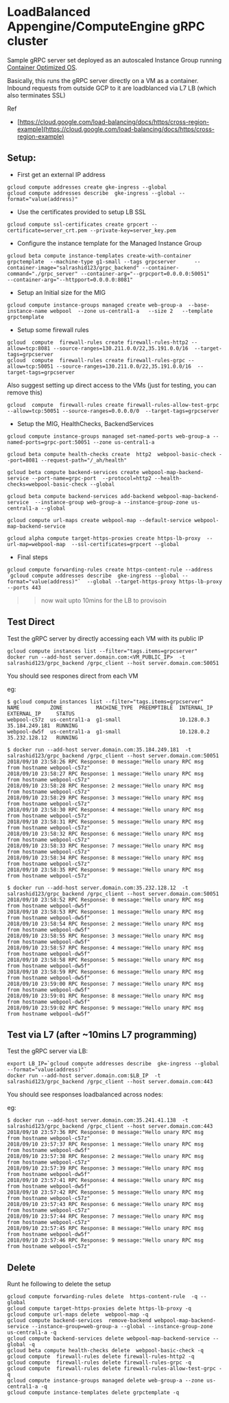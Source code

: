 
# LoadBalanced Appengine/ComputeEngine gRPC cluster


Sample gRPC server set deployed as an autoscaled Instance Group running [Container Optimized OS](https://cloud.google.com/container-optimized-os/docs/how-to/run-container-instance).

Basically, this runs the gRPC server directly on a VM as a container.  Inbound requests from outside GCP to it are loadblanced via L7 LB (which also terminates SSL)

Ref

- [https://cloud.google.com/load-balancing/docs/https/cross-region-example](https://cloud.google.com/load-balancing/docs/https/cross-region-example)


## Setup:

- First get an external IP address

```
gcloud compute addresses create gke-ingress --global
gcloud compute addresses describe  gke-ingress --global --format="value(address)"
```

- Use the certificates provided to setup LB SSL

```
gcloud compute ssl-certificates create grpcert --certificate=server_crt.pem --private-key=server_key.pem
```

- Configure the instance template for the Managed Instance Group

```
gcloud beta compute instance-templates create-with-container grpctemplate  --machine-type g1-small --tags grpcserver      --container-image="salrashid123/grpc_backend" --container-command="./grpc_server" --container-arg="--grpcport=0.0.0.0:50051"      --container-arg="--httpport=0.0.0.0:8081"
```

- Setup an Initial size for the MIG

```
gcloud compute instance-groups managed create web-group-a  --base-instance-name webpool  --zone us-central1-a   --size 2   --template grpctemplate
```

- Setup some firewall rules

```
gcloud  compute  firewall-rules create firewall-rules-http2 --allow=tcp:8081 --source-ranges=130.211.0.0/22,35.191.0.0/16  --target-tags=grpcserver
gcloud  compute  firewall-rules create firewall-rules-grpc --allow=tcp:50051 --source-ranges=130.211.0.0/22,35.191.0.0/16  --target-tags=grpcserver
```

Also suggest setting up direct access to the VMs (just for testing, you can remove this)

```
gcloud  compute  firewall-rules create firewall-rules-allow-test-grpc --allow=tcp:50051 --source-ranges=0.0.0.0/0  --target-tags=grpcserver
```


- Setup the MIG, HealthChecks, BackendServices

```
gcloud compute instance-groups managed set-named-ports web-group-a --named-ports=grpc-port:50051 --zone us-central1-a

gcloud beta compute health-checks create  http2  webpool-basic-check --port=8081 --request-path="/_ah/health"

gcloud beta compute backend-services create webpool-map-backend-service --port-name=grpc-port  --protocol=http2 --health-checks=webpool-basic-check --global

gcloud beta compute backend-services add-backend webpool-map-backend-service  --instance-group web-group-a --instance-group-zone us-central1-a --global

gcloud compute url-maps create webpool-map --default-service webpool-map-backend-service

gcloud alpha compute target-https-proxies create https-lb-proxy  --url-map=webpool-map  --ssl-certificates=grpcert --global
```

- Final steps

```
gcloud compute forwarding-rules create https-content-rule --address `gcloud compute addresses describe  gke-ingress --global --format="value(address)"`  --global --target-https-proxy https-lb-proxy --ports 443
```

>> now wait upto 10mins for the LB to provisoin



## Test Direct

Test the gRPC server by directly accessing each VM with its public IP

```
gcloud compute instances list --filter="tags.items=grpcserver"
docker run --add-host server.domain.com:<VM_PUBLIC_IP>  -t salrashid123/grpc_backend /grpc_client --host server.domain.com:50051
```


You should see respones direct from each VM

eg:
```
$ gcloud compute instances list --filter="tags.items=grpcserver"
NAME          ZONE           MACHINE_TYPE  PREEMPTIBLE  INTERNAL_IP  EXTERNAL_IP     STATUS
webpool-c57z  us-central1-a  g1-small                   10.128.0.3   35.184.249.181  RUNNING
webpool-dw5f  us-central1-a  g1-small                   10.128.0.2   35.232.128.12   RUNNING

$ docker run --add-host server.domain.com:35.184.249.181  -t salrashid123/grpc_backend /grpc_client --host server.domain.com:50051
2018/09/10 23:58:26 RPC Response: 0 message:"Hello unary RPC msg   from hostname webpool-c57z" 
2018/09/10 23:58:27 RPC Response: 1 message:"Hello unary RPC msg   from hostname webpool-c57z" 
2018/09/10 23:58:28 RPC Response: 2 message:"Hello unary RPC msg   from hostname webpool-c57z" 
2018/09/10 23:58:29 RPC Response: 3 message:"Hello unary RPC msg   from hostname webpool-c57z" 
2018/09/10 23:58:30 RPC Response: 4 message:"Hello unary RPC msg   from hostname webpool-c57z" 
2018/09/10 23:58:31 RPC Response: 5 message:"Hello unary RPC msg   from hostname webpool-c57z" 
2018/09/10 23:58:32 RPC Response: 6 message:"Hello unary RPC msg   from hostname webpool-c57z" 
2018/09/10 23:58:33 RPC Response: 7 message:"Hello unary RPC msg   from hostname webpool-c57z" 
2018/09/10 23:58:34 RPC Response: 8 message:"Hello unary RPC msg   from hostname webpool-c57z" 
2018/09/10 23:58:35 RPC Response: 9 message:"Hello unary RPC msg   from hostname webpool-c57z" 

$ docker run --add-host server.domain.com:35.232.128.12  -t salrashid123/grpc_backend /grpc_client --host server.domain.com:50051
2018/09/10 23:58:52 RPC Response: 0 message:"Hello unary RPC msg   from hostname webpool-dw5f" 
2018/09/10 23:58:53 RPC Response: 1 message:"Hello unary RPC msg   from hostname webpool-dw5f" 
2018/09/10 23:58:54 RPC Response: 2 message:"Hello unary RPC msg   from hostname webpool-dw5f" 
2018/09/10 23:58:55 RPC Response: 3 message:"Hello unary RPC msg   from hostname webpool-dw5f" 
2018/09/10 23:58:57 RPC Response: 4 message:"Hello unary RPC msg   from hostname webpool-dw5f" 
2018/09/10 23:58:58 RPC Response: 5 message:"Hello unary RPC msg   from hostname webpool-dw5f" 
2018/09/10 23:58:59 RPC Response: 6 message:"Hello unary RPC msg   from hostname webpool-dw5f" 
2018/09/10 23:59:00 RPC Response: 7 message:"Hello unary RPC msg   from hostname webpool-dw5f" 
2018/09/10 23:59:01 RPC Response: 8 message:"Hello unary RPC msg   from hostname webpool-dw5f" 
2018/09/10 23:59:02 RPC Response: 9 message:"Hello unary RPC msg   from hostname webpool-dw5f" 
```


## Test via L7 (after ~10mins L7 programming)

Test the gRPC server via LB:

```
export LB_IP=`gcloud compute addresses describe  gke-ingress --global --format="value(address)"`
docker run --add-host server.domain.com:$LB_IP  -t salrashid123/grpc_backend /grpc_client --host server.domain.com:443
```


You should see responses loadbalanced across nodes:

eg:
```
$ docker run --add-host server.domain.com:35.241.41.138  -t salrashid123/grpc_backend /grpc_client --host server.domain.com:443
2018/09/10 23:57:36 RPC Response: 0 message:"Hello unary RPC msg   from hostname webpool-c57z" 
2018/09/10 23:57:37 RPC Response: 1 message:"Hello unary RPC msg   from hostname webpool-dw5f" 
2018/09/10 23:57:38 RPC Response: 2 message:"Hello unary RPC msg   from hostname webpool-c57z" 
2018/09/10 23:57:39 RPC Response: 3 message:"Hello unary RPC msg   from hostname webpool-dw5f" 
2018/09/10 23:57:41 RPC Response: 4 message:"Hello unary RPC msg   from hostname webpool-dw5f" 
2018/09/10 23:57:42 RPC Response: 5 message:"Hello unary RPC msg   from hostname webpool-c57z" 
2018/09/10 23:57:43 RPC Response: 6 message:"Hello unary RPC msg   from hostname webpool-c57z" 
2018/09/10 23:57:44 RPC Response: 7 message:"Hello unary RPC msg   from hostname webpool-c57z" 
2018/09/10 23:57:45 RPC Response: 8 message:"Hello unary RPC msg   from hostname webpool-dw5f" 
2018/09/10 23:57:46 RPC Response: 9 message:"Hello unary RPC msg   from hostname webpool-c57z" 
```

## Delete

Runt he following to delete the setup

```
gcloud compute forwarding-rules delete  https-content-rule  -q --global
gcloud compute target-https-proxies delete https-lb-proxy -q
gcloud compute url-maps delete  webpool-map -q
gcloud compute backend-services  remove-backend webpool-map-backend-service --instance-group=web-group-a --global --instance-group-zone us-central1-a -q
gcloud compute backend-services delete webpool-map-backend-service --global -q
gcloud beta compute health-checks delete  webpool-basic-check -q
gcloud compute  firewall-rules delete firewall-rules-http2 -q
gcloud compute  firewall-rules delete firewall-rules-grpc -q
gcloud compute  firewall-rules delete firewall-rules-allow-test-grpc -q
gcloud compute instance-groups managed delete web-group-a --zone us-central1-a -q
gcloud compute instance-templates delete grpctemplate -q
```



